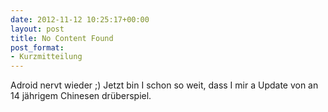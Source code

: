 ```yaml
---
date: 2012-11-12 10:25:17+00:00
layout: post
title: No Content Found
post_format:
- Kurzmitteilung
---
```


Adroid nervt wieder ;) Jetzt bin I schon so weit, dass I mir a Update von an 14 jährigem Chinesen drüberspiel.
